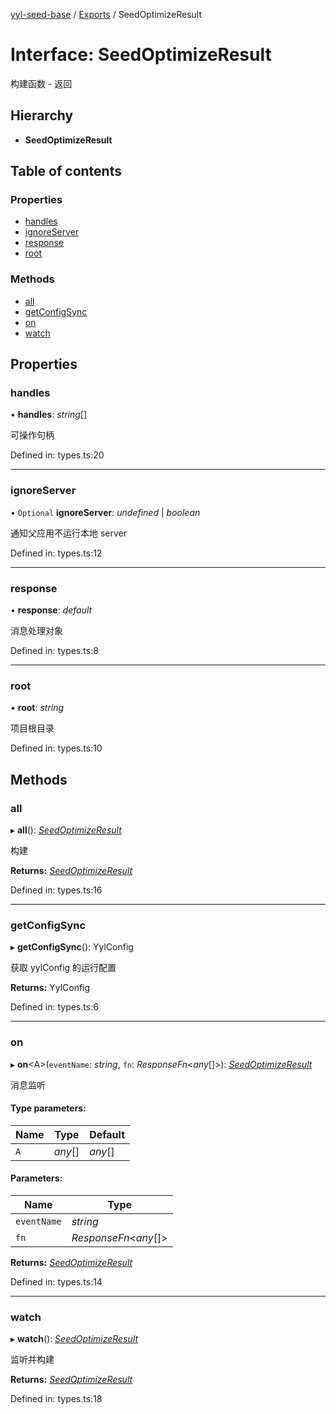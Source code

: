[yyl-seed-base](../README.md) / [Exports](../modules.md) / SeedOptimizeResult

# Interface: SeedOptimizeResult

构建函数 - 返回

## Hierarchy

* **SeedOptimizeResult**

## Table of contents

### Properties

- [handles](seedoptimizeresult.md#handles)
- [ignoreServer](seedoptimizeresult.md#ignoreserver)
- [response](seedoptimizeresult.md#response)
- [root](seedoptimizeresult.md#root)

### Methods

- [all](seedoptimizeresult.md#all)
- [getConfigSync](seedoptimizeresult.md#getconfigsync)
- [on](seedoptimizeresult.md#on)
- [watch](seedoptimizeresult.md#watch)

## Properties

### handles

• **handles**: *string*[]

可操作句柄

Defined in: types.ts:20

___

### ignoreServer

• `Optional` **ignoreServer**: *undefined* \| *boolean*

通知父应用不运行本地 server

Defined in: types.ts:12

___

### response

• **response**: *default*

消息处理对象

Defined in: types.ts:8

___

### root

• **root**: *string*

项目根目录

Defined in: types.ts:10

## Methods

### all

▸ **all**(): [*SeedOptimizeResult*](seedoptimizeresult.md)

构建

**Returns:** [*SeedOptimizeResult*](seedoptimizeresult.md)

Defined in: types.ts:16

___

### getConfigSync

▸ **getConfigSync**(): YylConfig

获取 yylConfig 的运行配置

**Returns:** YylConfig

Defined in: types.ts:6

___

### on

▸ **on**<A\>(`eventName`: *string*, `fn`: *ResponseFn*<*any*[]\>): [*SeedOptimizeResult*](seedoptimizeresult.md)

消息监听

#### Type parameters:

Name | Type | Default |
------ | ------ | ------ |
`A` | *any*[] | *any*[] |

#### Parameters:

Name | Type |
------ | ------ |
`eventName` | *string* |
`fn` | *ResponseFn*<*any*[]\> |

**Returns:** [*SeedOptimizeResult*](seedoptimizeresult.md)

Defined in: types.ts:14

___

### watch

▸ **watch**(): [*SeedOptimizeResult*](seedoptimizeresult.md)

监听并构建

**Returns:** [*SeedOptimizeResult*](seedoptimizeresult.md)

Defined in: types.ts:18
